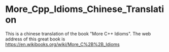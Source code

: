 # More_Cpp_Idioms_Chinese_Translation
This is a chinese translation of the book "More C++ Idioms".
The web address of this great book is https://en.wikibooks.org/wiki/More_C%2B%2B_Idioms